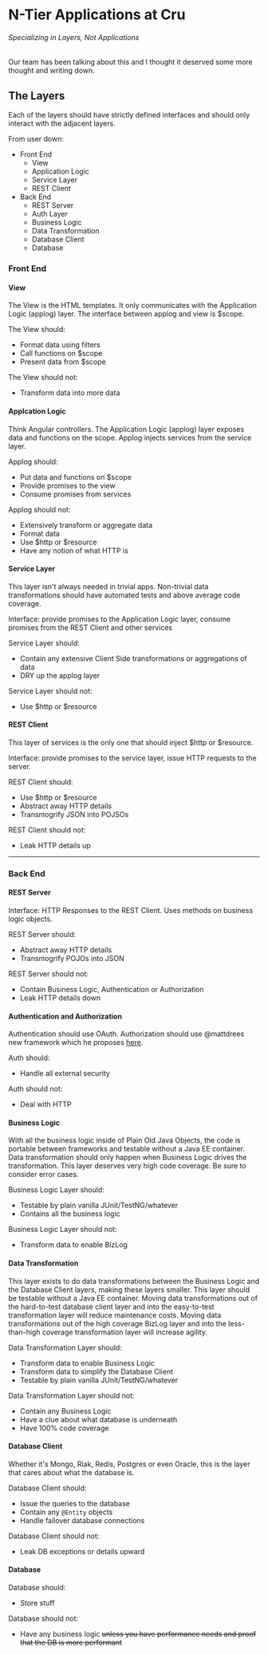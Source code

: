# N-Tier Applications at Cru
###### Specializing in Layers, Not Applications

Our team has been talking about this and I thought it deserved some more thought and writing down. 

## The Layers
Each of the layers should have strictly defined interfaces and should only interact with the adjacent layers.

From user down:
- Front End
  - View
  - Application Logic
  - Service Layer
  - REST Client
- Back End
  - REST Server
  - Auth Layer
  - Business Logic
  - Data Transformation
  - Database Client
  - Database

### Front End

#### View
The View is the HTML templates. It only communicates with the Application Logic (applog) layer. The interface between applog and view is $scope.

The View should:
- Format data using filters
- Call functions on $scope
- Present data from $scope

The View should not:
- Transform data into more data

#### Applcation Logic
Think Angular controllers. The Application Logic (applog) layer exposes data and functions on the scope. Applog injects services from the service layer.

Applog should:
- Put data and functions on $scope
- Provide promises to the view
- Consume promises from services

Applog should not:
- Extensively transform or aggregate data
- Format data
- Use $http or $resource
- Have any notion of what HTTP is

#### Service Layer
This layer isn't always needed in trivial apps. Non-trivial data transformations should have automated tests and above average code coverage. 

Interface: provide promises to the Application Logic layer, consume promises from the REST Client and other services

Service Layer should:
- Contain any extensive Client Side transformations or aggregations of data
- DRY up the applog layer

Service Layer should not:
- Use $http or $resource

#### REST Client
This layer of services is the only one that should inject $http or $resource.

Interface: provide promises to the service layer, issue HTTP requests to the server.

REST Client should:
- Use $http or $resource
- Abstract away HTTP details
- Transmogrify JSON into POJSOs

REST Client should not:
- Leak HTTP details up

--------------

### Back End

#### REST Server
Interface: HTTP Responses to the REST Client. Uses methods on business logic objects.

REST Server should:
- Abstract away HTTP details
- Transmogrify POJOs into JSON

REST Server should not:
- Contain Business Logic, Authentication or Authorization
- Leak HTTP details down

#### Authentication and Authorization
Authentication should use OAuth. Authorization should use @mattdrees new framework which he proposes [here](https://gist.github.com/mattdrees/5532475).

Auth should:
- Handle all external security

Auth should not:
- Deal with HTTP

#### Business Logic
With all the business logic inside of Plain Old Java Objects, the code is portable between frameworks and testable without a Java EE container. Data transformation should only happen when Business Logic drives the transformation. This layer deserves very high code coverage. Be sure to consider error cases.

Business Logic Layer should:
- Testable by plain vanilla JUnit/TestNG/whatever
- Contains all the business logic

Business Logic Layer should not:
- Transform data to enable BizLog

#### Data Transformation
This layer exists to do data transformations between the Business Logic and the Database Client layers, making these layers smaller. This layer should be testable without a Java EE container. Moving data transformations out of the hard-to-test database client layer and into the easy-to-test transformation layer will reduce maintenance costs. Moving data transformations out of the high coverage BizLog layer and into the less-than-high coverage transformation layer will increase agility.

Data Transformation Layer should:
- Transform data to enable Business Logic
- Transform data to simplify the Database Client
- Testable by plain vanilla JUnit/TestNG/whatever

Data Transformation Layer should not:
- Contain any Business Logic
- Have a clue about what database is underneath
- Have 100% code coverage

#### Database Client
Whether it's Mongo, Riak, Redis, Postgres or even Oracle, this is the layer that cares about what the database is.

Database Client should:
- Issue the queries to the database
- Contain any `@Entity` objects
- Handle failover database connections

Database Client should not:
- Leak DB exceptions or details upward

#### Database

Database should:
- Store stuff

Database should not:
- Have any business logic ~~unless you have performance needs and proof that the DB is more performant~~

